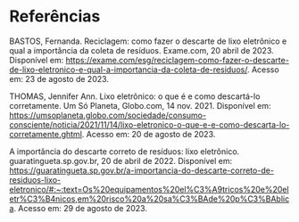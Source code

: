 # Referências

BASTOS, Fernanda. Reciclagem: como fazer o descarte de lixo eletrônico e qual a importância da coleta de resíduos. Exame.com, 20 abril de 2023. Disponível em: https://exame.com/esg/reciclagem-como-fazer-o-descarte-de-lixo-eletronico-e-qual-a-importancia-da-coleta-de-residuos/. Acesso em: 23 de agosto de 2023. 

THOMAS, Jennifer Ann. Lixo eletrônico: o que é e como descartá-lo corretamente. Um Só Planeta, Globo.com, 14 nov. 2021. Disponível em: https://umsoplaneta.globo.com/sociedade/consumo-consciente/noticia/2021/11/14/lixo-eletronico-o-que-e-e-como-descarta-lo-corretamente.ghtml. Acesso em: 20 de agosto de 2023. 

A importância do descarte correto de resíduos: lixo eletrônico. guaratingueta.sp.gov.br, 20 de abril de 2022. Disponível em: https://guaratingueta.sp.gov.br/a-importancia-do-descarte-correto-de-residuos-lixo-eletronico/#:~:text=Os%20equipamentos%20el%C3%A9tricos%20e%20eletr%C3%B4nicos,em%20risco%20a%20sa%C3%BAde%20p%C3%BAblica. Acesso em: 29 de agosto de 2023. 

 
